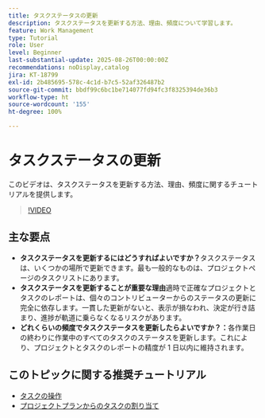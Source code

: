 ```yaml
---
title: タスクステータスの更新
description: タスクステータスを更新する方法、理由、頻度について学習します。
feature: Work Management
type: Tutorial
role: User
level: Beginner
last-substantial-update: 2025-08-26T00:00:00Z
recommendations: noDisplay,catalog
jira: KT-18799
exl-id: 2b485695-578c-4c1d-b7c5-52af326487b2
source-git-commit: bbdf99c6bc1be714077fd94fc3f8325394de36b3
workflow-type: ht
source-wordcount: '155'
ht-degree: 100%

---
```


# タスクステータスの更新

このビデオは、タスクステータスを更新する方法、理由、頻度に関するチュートリアルを提供します。

>[!VIDEO](https://video.tv.adobe.com/v/3471168/?quality=12&learn=on&enablevpops=1&captions=jpn)

## 主な要点

* **タスクステータスを更新するにはどうすればよいですか？**&#x200B;タスクステータスは、いくつかの場所で更新できます。最も一般的なものは、プロジェクトページのタスクリストにあります。
* **タスクステータスを更新することが重要な理由**&#x200B;適時で正確なプロジェクトとタスクのレポートは、個々のコントリビューターからのステータスの更新に完全に依存します。一貫した更新がないと、表示が損なわれ、決定が行き詰まり、進捗が軌道に乗らなくなるリスクがあります。
* **どれくらいの頻度でタスクステータスを更新したらよいですか？：**&#x200B;各作業日の終わりに作業中のすべてのタスクのステータスを更新します。これにより、プロジェクトとタスクのレポートの精度が 1 日以内に維持されます。


## このトピックに関する推奨チュートリアル

* [タスクの操作](/help/manage-work/tasks/work-with-tasks.md)
* [プロジェクトプランからのタスクの割り当て](/help/manage-work/tasks/assign-tasks-from-the-project-plan.md)
